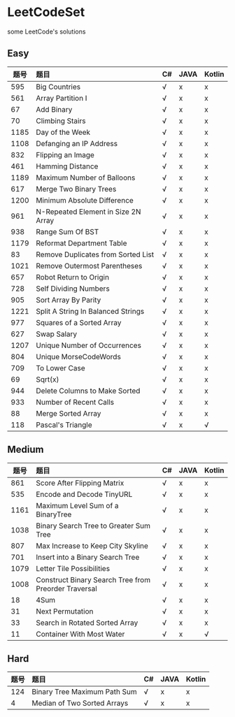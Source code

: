 # LeetCodeSet
some LeetCode's solutions 


## Easy
题号|题目|C#|JAVA|Kotlin
--|:--|:--|:--|:--
595|Big Countries|√|x|x
561|Array Partition I |√|x|x
67|Add Binary |√|x|x
70|Climbing Stairs|√|x|x
1185|Day of the Week |√|x|x
1108|Defanging an IP Address|√|x|x
832|Flipping an Image|√|x|x
461|Hamming Distance|√|x|x
1189|Maximum Number of Balloons|√|x|x
617|Merge Two Binary Trees|√|x|x
1200|Minimum Absolute Difference|√|x|x
961|N-Repeated Element in Size 2N Array|√|x|x
938|Range Sum Of BST|√|x|x
1179|Reformat Department Table|√|x|x
83|Remove Duplicates from Sorted List|√|x|x
1021|Remove Outermost Parentheses|√|x|x
657|Robot Return to Origin|√|x|x
728|Self Dividing Numbers|√|x|x
905|Sort Array By Parity|√|x|x
1221|Split A String In Balanced Strings|√|x|x
977|Squares of a Sorted Array|√|x|x
627|Swap Salary|√|x|x
1207|Unique Number of Occurrences|√|x|x
804|Unique MorseCodeWords|√|x|x
709|To Lower Case  |√|x|x
69|Sqrt(x)   |√|x|x
944|Delete Columns to Make Sorted|√|x|x
933|Number of Recent Calls|√|x|x
88|Merge Sorted Array|√|x|x
118|Pascal's Triangle|√|x|√
## Medium
题号|题目|C#|JAVA|Kotlin
--|:--|:--|:--|:--
861|Score After Flipping Matrix|√|x|x
535|Encode and Decode TinyURL|√|x|x
1161|Maximum Level Sum of a BinaryTree|√|x|x
1038|Binary Search Tree to Greater Sum Tree|√|x|x
807|Max Increase to Keep City Skyline |√|x|x
701|Insert into a Binary Search Tree |√|x|x
1079|Letter Tile Possibilities|√|x|x
1008|Construct Binary Search Tree from Preorder Traversal|√|x|x
18|4Sum|√|x|x
31|Next Permutation|√|x|x
33|Search in Rotated Sorted Array|√|x|x
11|Container With Most Water|√|x|√


## Hard
题号|题目|C#|JAVA|Kotlin
--|:--|:--|:--|:--
124|Binary Tree Maximum Path Sum|√|x|x
4|Median of Two Sorted Arrays|√|x|x
